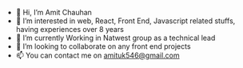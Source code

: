 - 👋 Hi, I’m Amit Chauhan
- 👀 I’m interested in web, React, Front End, Javascript related stuffs, having experiences over 8 years
- 🌱 I’m currently Working in Natwest group as a technical lead
- 💞️ I’m looking to collaborate on any front end projects
- 📫 You can contact me on amituk546@gmail.com

<!---
amy143/amy143 is a ✨ special ✨ repository because its `README.md` (this file) appears on your GitHub profile.
You can click the Preview link to take a look at your changes.
--->
